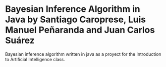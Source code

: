 # Bayesian Inference Algorithm in Java by Santiago Caroprese, Luis Manuel Peñaranda and Juan Carlos Suárez
Bayesian inference algorithm written in java as a proyect for the Introduction to Artificial Intelligence class.
